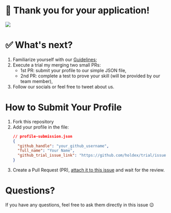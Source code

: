 # 🎉 Thank you for your application!   
![](https://media3.giphy.com/media/v1.Y2lkPTc5MGI3NjExYzM3aHRxaWg1NWR5ZXV5b3JxcnlrbjZ2c215aGdiejB1YzF5dG93ZyZlcD12MV9pbnRlcm5hbF9naWZfYnlfaWQmY3Q9Zw/3oz8xIsloV7zOmt81G/giphy.gif)

# ✅ What's next?
1. Familiarize yourself with our [Guidelines](https://github.com/holdex/developers/blob/main/.github/CONTRIBUTING.md);
1. Execute a trial my merging two small PRs:
    - 1st PR: submit your profile to our simple JSON file,
    - 2nd PR: complete a test to prove your skill (will be provided by our team member),
1. Follow our socials or feel free to tweet about us.


# How to Submit Your Profile  

1. Fork this repository
2. Add your profile in the file: 
    ```json
    // profile-submission.json
    {
      "github_handle": "your_github_username",
      "full_name": "Your Name",
      "github_trial_issue_link": "https://github.com/holdex/trial/issues/your_issue_number"
    }
    ```
3. Create a Pull Request (PR), [attach it to this issue](https://docs.github.com/en/issues/tracking-your-work-with-issues/using-issues/linking-a-pull-request-to-an-issue#about-linked-issues-and-pull-requests) and wait for the review.

# Questions? 
If you have any questions, feel free to ask them directly in this issue 😉